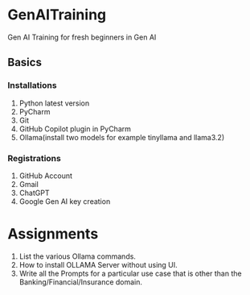 # GenAITraining
Gen AI Training for fresh beginners in Gen AI

## Basics

### Installations
1. Python latest version
2. PyCharm
3. Git
4. GitHub Copilot plugin in PyCharm
5. Ollama(install two models for example tinyllama and llama3.2)

### Registrations
1. GitHub Account
2. Gmail
3. ChatGPT
4. Google Gen AI key creation

# Assignments
1. List the various Ollama commands.
2. How to install OLLAMA Server without using UI.
3. Write all the Prompts for a particular use case that is other than the Banking/Financial/Insurance domain.

